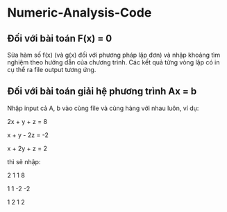 # Numeric-Analysis-Code

## Đối với bài toán F(x) = 0
Sửa hàm số f(x) (và g(x) đối với phương pháp lặp đơn) và nhập khoảng tìm nghiệm theo hướng dẫn của chương trình. Các kết quả từng vòng lặp có in cụ thể ra file output tương ứng.

## Đối với bài toán giải hệ phương trình Ax = b
Nhập input cả A, b vào cùng file và cùng hàng với nhau luôn, ví dụ:

2x + y + z = 8

x + y - 2z = -2 

x + 2y + z = 2

thì sẽ nhập:

2 1 1 8

1 1 -2 -2

1 2 1 2
